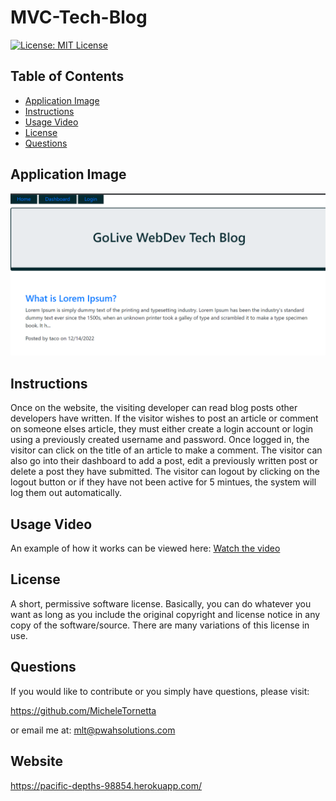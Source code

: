 # MVC-Tech-Blog

[![License: MIT License](https://img.shields.io/badge/License-MIT-yellow.svg)](https://opensource.org/licenses/MIT)

## Table of Contents 
- [Application Image](#application-image)
- [Instructions](#instructions--usage)
- [Usage Video](#usage-video)
- [License](#license)
- [Questions](#questions)

## Application Image 
![Application Image](./public/assets/images/homepage.png)

## Instructions
Once on the website, the visiting developer can read blog posts other developers have written.  If the visitor wishes to post an article or comment on someone elses article, they must either create a login account or login using a previously created username and password.  Once logged in, the visitor can click on the title of an article to make a comment.  The visitor can also go into their dashboard to add a post, edit a previously written post or delete a post they have submitted.  The visitor can logout by clicking on the logout button or if they have not been active for 5 mintues, the system will log them out automatically.

## Usage Video
An example of how it works can be viewed here: 
[Watch the video](hhttps://www.youtube.com/watch?v=GANl6aods5s)

## License 
A short, permissive software license. Basically, you can do whatever you want as long as you include the original copyright and license notice in any copy of the software/source.  There are many variations of this license in use.

## Questions
If you would like to contribute or you simply have questions, please visit: 

https://github.com/MicheleTornetta

or email me at:
mlt@pwahsolutions.com

## Website
https://pacific-depths-98854.herokuapp.com/
